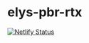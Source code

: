 # elys-pbr-rtx

[![Netlify Status](https://api.netlify.com/api/v1/badges/787b5b9b-9943-440f-9c9e-02ec14ebfe61/deploy-status)](https://app.netlify.com/sites/elys-pbr/deploys)
